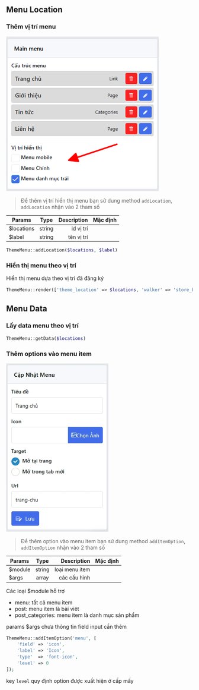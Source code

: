 ## Menu Location
### Thêm vị trí menu
![img.png](img.png)
> Để thêm vị trí hiển thị menu bạn sử dung method `addLocation`, `addLocation` nhận vào 2 tham số

| Params     |  Type  | Description | Mặc định |
|------------|:------:|------------:|---------:|
| $locations | string |   id vị trí |          |
| $label     | string |  tên vị trí |          |

```php
ThemeMenu::addLocation($locations, $label)
```

### Hiển thị menu theo vị trí
Hiển thị menu dựa theo vị trí đã đăng ký
```php
ThemeMenu::render(['theme_location' => $locations, 'walker' => 'store_bootstrap_nav_menu'])
```

## Menu Data
### Lấy data menu theo vị trí
```php
ThemeMenu::getData($locations)
```
### Thêm options vào menu item
![img_1.png](img_1.png)
> Để thêm option vào menu item bạn sử dung method `addItemOption`, `addItemOption` nhận vào 2 tham số

| Params  |  Type  |    Description | Mặc định |
|---------|:------:|---------------:|---------:|
| $module | string | loại menu item |          |
| $args   | array  |   các cấu hình |          |

Các loại $module hỗ trợ
- menu: tất cả menu item
- post: menu item là bài viêt
- post_categories: menu item là danh mục sản phẩm

params $args chưa thông tin field input cần thêm

```php
ThemeMenu::addItemOption('menu', [
    'field' => 'icon', 
    'label' => 'Icon', 
    'type'  => 'font-icon', 
    'level' => 0
]);
```
 key `level` quy định option được xuất hiện ở cấp mấy